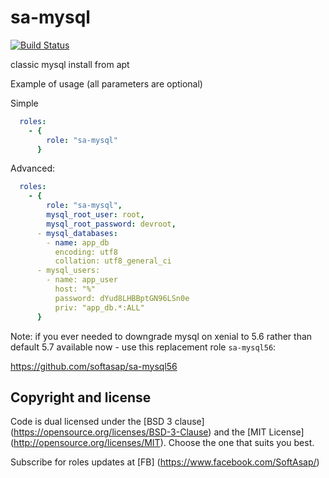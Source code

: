 sa-mysql
========

[![Build Status](https://travis-ci.org/softasap/sa-mysql.svg?branch=master)](https://travis-ci.org/softasap/sa-mysql)

classic mysql install from apt

Example of usage (all parameters are optional)

Simple

```YAML
  roles:
    - {
        role: "sa-mysql"
      }
```

Advanced:

```YAML
  roles:
    - {
        role: "sa-mysql",
        mysql_root_user: root,
        mysql_root_password: devroot,
      - mysql_databases:
        - name: app_db
          encoding: utf8
          collation: utf8_general_ci
      - mysql_users:
        - name: app_user
          host: "%"
          password: dYud8LHBBptGN96LSn0e
          priv: "app_db.*:ALL"
      }
```

Note: if you ever needed to downgrade mysql on xenial to 5.6 rather than default 5.7 available now - use this replacement role `sa-mysql56`:

https://github.com/softasap/sa-mysql56


Copyright and license
---------------------

Code is dual licensed under the [BSD 3 clause] (https://opensource.org/licenses/BSD-3-Clause) and the [MIT License] (http://opensource.org/licenses/MIT). Choose the one that suits you best.

Subscribe for roles updates at [FB] (https://www.facebook.com/SoftAsap/)

